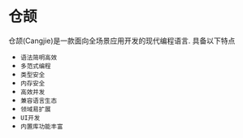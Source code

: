 # 仓颉 <Badge type="tip" text="Cangjie" />

仓颉(Cangjie)是一款面向全场景应用开发的现代编程语言. 具备以下特点

- `语法简明高效`
- `多范式编程`
- `类型安全`
- `内存安全`
- `高效并发`
- `兼容语言生态`
- `领域易扩展`
- `UI开发`
- `内置库功能丰富`
